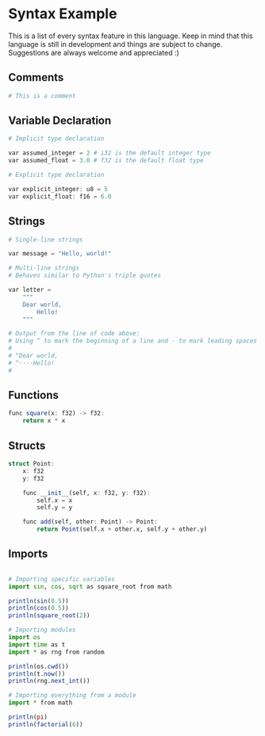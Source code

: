 # Syntax Example

This is a list of every syntax feature in this language. Keep in mind that this language is still in development and things are subject to change. Suggestions are always welcome and appreciated :)

## Comments

```julia
# This is a comment
```

## Variable Declaration

```julia
# Implicit type declaration

var assumed_integer = 2 # i32 is the default integer type
var assumed_float = 3.0 # f32 is the default float type

# Explicit type declaration

var explicit_integer: u8 = 5
var explicit_float: f16 = 6.0
```

## Strings

```julia
# Single-line strings

var message = "Hello, world!"

# Multi-line strings
# Behaves similar to Python's triple quotes

var letter =
    """
    Dear world,
        Hello!
    """

# Output from the line of code above:
# Using ^ to mark the beginning of a line and · to mark leading spaces
#
# ^Dear world,
# ^····Hello!
#
```

## Functions

```julia
func square(x: f32) -> f32:
    return x * x
```

## Structs

```julia
struct Point:
    x: f32
    y: f32

    func __init__(self, x: f32, y: f32):
        self.x = x
        self.y = y

    func add(self, other: Point) -> Point:
        return Point(self.x + other.x, self.y + other.y)
```

## Imports

```julia

# Importing specific variables
import sin, cos, sqrt as square_root from math

println(sin(0.5))
println(cos(0.5))
println(square_root(2))

# Importing modules
import os
import time as t
import * as rng from random

println(os.cwd())
println(t.now())
println(rng.next_int())

# Importing everything from a module
import * from math

println(pi)
println(factorial(6))

```
